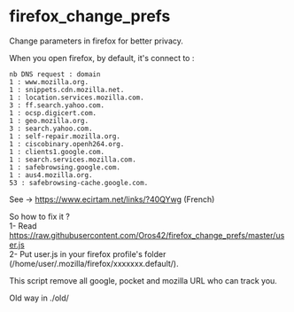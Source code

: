 # firefox_change_prefs
Change parameters in firefox for better privacy.  
  
When you open firefox, by default, it's connect to :   
```
nb DNS request : domain   
1 : www.mozilla.org.   
1 : snippets.cdn.mozilla.net.   
1 : location.services.mozilla.com.   
3 : ff.search.yahoo.com.   
1 : ocsp.digicert.com.   
1 : geo.mozilla.org.   
3 : search.yahoo.com.   
1 : self-repair.mozilla.org.   
1 : ciscobinary.openh264.org.   
1 : clients1.google.com.   
1 : search.services.mozilla.com.   
1 : safebrowsing.google.com.   
1 : aus4.mozilla.org.   
53 : safebrowsing-cache.google.com.
```
   
See -> https://www.ecirtam.net/links/?40QYwg (French)  
   
So how to fix it ?   
1- Read https://raw.githubusercontent.com/Oros42/firefox_change_prefs/master/user.js  
2- Put user.js in your firefox profile's folder (/home/user/.mozilla/firefox/xxxxxxx.default/).  
  
This script remove all google, pocket and mozilla URL who can track you.  
  
Old way in ./old/  
